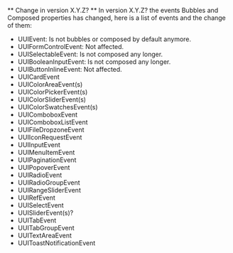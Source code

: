 ** Change in version X.Y.Z? **
In version X.Y.Z? the events Bubbles and Composed properties has changed, here is a list of events and the change of them:

- UUIEvent: Is not bubbles or composed by default anymore.
- UUIFormControlEvent: Not affected.
- UUISelectableEvent: Is not composed any longer.
- UUIBooleanInputEvent: Is not composed any longer.
- UUIButtonInlineEvent: Not affected.
- UUICardEvent
- UUIColorAreaEvent(s)
- UUIColorPickerEvent(s)
- UUIColorSliderEvent(s)
- UUIColorSwatchesEvent(s)
- UUIComboboxEvent
- UUIComboboxListEvent
- UUIFileDropzoneEvent
- UUIIconRequestEvent
- UUIInputEvent
- UUIMenuItemEvent
- UUIPaginationEvent
- UUIPopoverEvent
- UUIRadioEvent
- UUIRadioGroupEvent
- UUIRangeSliderEvent
- UUIRefEvent
- UUISelectEvent
- UUISliderEvent(s)?
- UUITabEvent
- UUITabGroupEvent
- UUITextAreaEvent
- UUIToastNotificationEvent
